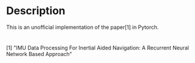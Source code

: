 # Description

This is an unofficial implementation of the paper[1] in Pytorch.


# 
[1] "IMU Data Processing For Inertial Aided Navigation: A Recurrent Neural Network Based Approach"  


